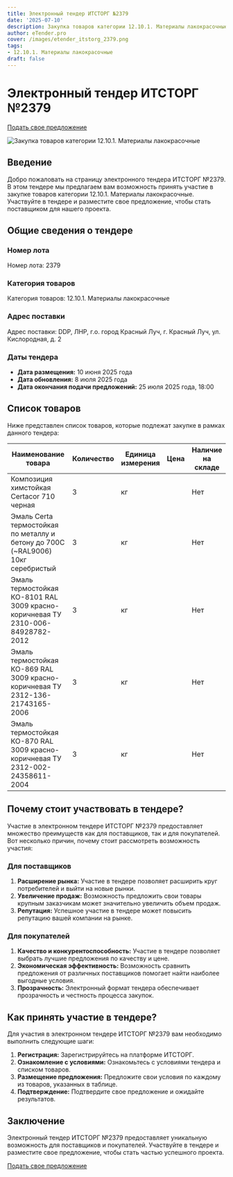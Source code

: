 ```yaml
---
title: Электронный тендер ИТСТОРГ №2379
date: '2025-07-10'
description: Закупка товаров категории 12.10.1. Материалы лакокрасочные - Тендер №2379
author: eTender.pro
cover: /images/etender_itstorg_2379.png
tags:
- 12.10.1. Материалы лакокрасочные
draft: false
---
```

# Электронный тендер ИТСТОРГ №2379

[Подать свое предложение](https://itstorg.ru/tender-2379?utm_source=etender)

![Закупка товаров категории 12.10.1. Материалы лакокрасочные](/images/etender_itstorg_2379.png)

## Введение

Добро пожаловать на страницу электронного тендера ИТСТОРГ №2379. В этом тендере мы предлагаем вам возможность принять участие в закупке товаров категории 12.10.1. Материалы лакокрасочные. Участвуйте в тендере и разместите свое предложение, чтобы стать поставщиком для нашего проекта.

## Общие сведения о тендере

### Номер лота
Номер лота: 2379

### Категория товаров
Категория товаров: 12.10.1. Материалы лакокрасочные

### Адрес поставки
Адрес поставки: DDP, ЛНР, г.о. город Красный Луч, г. Красный Луч, ул. Кислородная, д. 2

### Даты тендера
- **Дата размещения:** 10 июня 2025 года
- **Дата обновления:** 8 июля 2025 года
- **Дата окончания подачи предложений:** 25 июля 2025 года, 18:00

## Список товаров

Ниже представлен список товаров, которые подлежат закупке в рамках данного тендера:

| Наименование товара | Количество | Единица измерения | Цена | Наличие на складе |
|----------------------|------------|-------------------|------|------------------|
| Композиция химстойкая Certacor 710 черная | 3 | кг |  | Нет |
| Эмаль Certa термостойкая по металлу и бетону до 700С (~RAL9006) 10кг серебристый | 3 | кг |  | Нет |
| Эмаль термостойкая КО-8101 RAL 3009 красно-коричневая ТУ 2310-006-84928782-2012 | 3 | кг |  | Нет |
| Эмаль термостойкая КО-869 RAL 3009 красно-коричневая ТУ 2312-136-21743165-2006 | 3 | кг |  | Нет |
| Эмаль термостойкая КО-870 RAL 3009 красно-коричневая ТУ 2312-002-24358611-2004 | 3 | кг |  | Нет |

## Почему стоит участвовать в тендере?

Участие в электронном тендере ИТСТОРГ №2379 предоставляет множество преимуществ как для поставщиков, так и для покупателей. Вот несколько причин, почему стоит рассмотреть возможность участия:

### Для поставщиков
1. **Расширение рынка:** Участие в тендере позволяет расширить круг потребителей и выйти на новые рынки.
2. **Увеличение продаж:** Возможность предложить свои товары крупным заказчикам может значительно увеличить объем продаж.
3. **Репутация:** Успешное участие в тендере может повысить репутацию вашей компании на рынке.

### Для покупателей
1. **Качество и конкурентоспособность:** Участие в тендере позволяет выбрать лучшие предложения по качеству и цене.
2. **Экономическая эффективность:** Возможность сравнить предложения от различных поставщиков помогает найти наиболее выгодные условия.
3. **Прозрачность:** Электронный формат тендера обеспечивает прозрачность и честность процесса закупок.

## Как принять участие в тендере?

Для участия в электронном тендере ИТСТОРГ №2379 вам необходимо выполнить следующие шаги:

1. **Регистрация:** Зарегистрируйтесь на платформе ИТСТОРГ.
2. **Ознакомление с условиями:** Ознакомьтесь с условиями тендера и списком товаров.
3. **Размещение предложения:** Предложите свои условия по каждому из товаров, указанных в таблице.
4. **Подтверждение:** Подтвердите свое предложение и ожидайте результатов.

## Заключение

Электронный тендер ИТСТОРГ №2379 предоставляет уникальную возможность для поставщиков и покупателей. Участвуйте в тендере и разместите свое предложение, чтобы стать частью успешного проекта.

[Подать свое предложение](https://itstorg.ru/tender-2379?utm_source=etender)